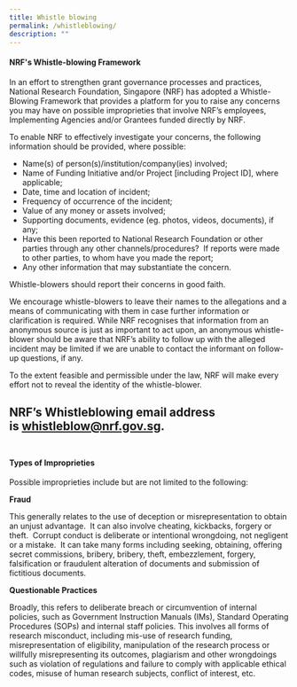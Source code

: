 ```yaml
---
title: Whistle blowing
permalink: /whistleblowing/
description: ""
---
```

#### NRF's Whistle-blowing Framework

In an effort to strengthen grant governance processes and practices, National Research Foundation, Singapore (NRF) has adopted a Whistle-Blowing Framework that provides a platform for you to raise any concerns you may have on possible improprieties that involve NRF’s employees, Implementing Agencies and/or Grantees funded directly by NRF.  
  
To enable NRF to effectively investigate your concerns, the following information should be provided, where possible:  
  
* Name(s) of person(s)/institution/company(ies) involved;&nbsp;  
* Name of Funding Initiative and/or Project \[including Project ID\], where applicable;  
* Date, time and location of incident;&nbsp;  
* Frequency of occurrence of the incident;  
* Value of any money or assets involved;&nbsp;  
* Supporting documents, evidence (eg. photos, videos, documents), if any;  
* Have this been reported to National Research Foundation or other parties through any other channels/procedures?&nbsp; If reports were made to other parties, to whom have you made the report;  
* Any other information that may substantiate the concern.  
  
Whistle-blowers should report their concerns in good faith.&nbsp;  
  
We encourage whistle-blowers to leave their names to the allegations and a means of communicating with them in case further information or clarification is required. While NRF recognises that information from an anonymous source is just as important to act upon, an anonymous whistle-blower should be aware that NRF’s ability to follow up with the alleged incident may be limited if we are unable to contact the informant on follow-up questions, if any.  
  
To the extent feasible and permissible under the law, NRF will make every effort not to reveal the identity of the whistle-blower.  
  
NRF’s Whistleblowing email address is&nbsp;[**whistleblow@nrf.gov.sg**](mailto:whistleblow@nrf.gov.sg).
<br>
<br>
----
#### Types of Improprieties

Possible improprieties include but are not limited to the following:  
  
**Fraud**

This generally relates to the use of deception or misrepresentation to obtain an unjust advantage.&nbsp; It can also involve cheating, kickbacks, forgery or theft.&nbsp; Corrupt conduct is deliberate or intentional wrongdoing, not negligent or a mistake.&nbsp; It can take many forms including seeking, obtaining, offering secret commissions, bribery, bribery, theft, embezzlement, forgery, falsification or fraudulent alteration of documents and submission of fictitious documents.  
  
**Questionable Practices**

Broadly, this refers to deliberate breach or circumvention of internal policies, such as Government Instruction Manuals (IMs), Standard Operating Procedures (SOPs) and internal staff policies. This involves all forms of research misconduct, including mis-use of research funding, misrepresentation of eligibility, manipulation of the research process or willfully misrepresenting its outcomes, plagiarism and other wrongdoings such as violation of regulations and failure to comply with applicable ethical codes, misuse of human research subjects, conflict of interest, etc.